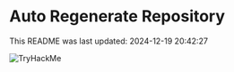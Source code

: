 # Auto Regenerate Repository

This README was last updated: 2024-12-19 20:42:27

 ![TryHackMe](https://tryhackme.com/badge/533634)